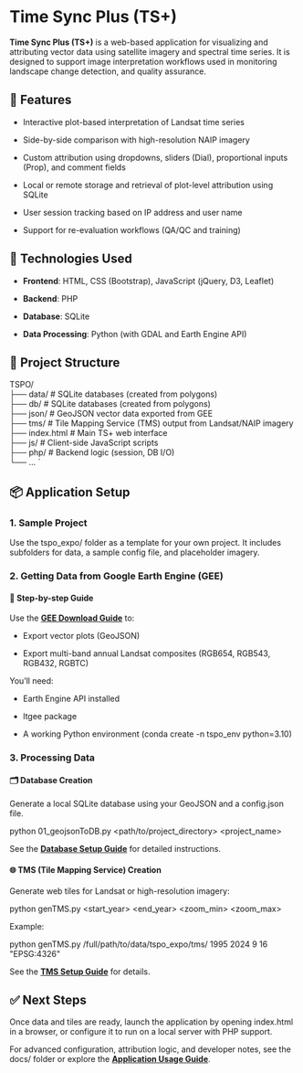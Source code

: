 Time Sync Plus (TS+)
====================

**Time Sync Plus (TS+)** is a web-based application for visualizing and attributing vector data using satellite imagery and spectral time series. It is designed to support image interpretation workflows used in monitoring landscape change detection, and quality assurance.

🚀 Features
-----------

*   Interactive plot-based interpretation of Landsat time series
    
*   Side-by-side comparison with high-resolution NAIP imagery
    
*   Custom attribution using dropdowns, sliders (Dial), proportional inputs (Prop), and comment fields
    
*   Local or remote storage and retrieval of plot-level attribution using SQLite
    
*   User session tracking based on IP address and user name
    
*   Support for re-evaluation workflows (QA/QC and training)
    

🧰 Technologies Used
--------------------

*   **Frontend**: HTML, CSS (Bootstrap), JavaScript (jQuery, D3, Leaflet)
    
*   **Backend**: PHP
    
*   **Database**: SQLite
    
*   **Data Processing**: Python (with GDAL and Earth Engine API)
    

📁 Project Structure
--------------------

TSPO/  
├── data/          # SQLite databases (created from polygons)  
├── db/          # SQLite databases (created from polygons)  
├── json/        # GeoJSON vector data exported from GEE  
├── tms/         # Tile Mapping Service (TMS) output from Landsat/NAIP imagery  
├── index.html   # Main TS+ web interface  
├── js/          # Client-side JavaScript scripts  
├── php/         # Backend logic (session, DB I/O)  
└── ...   `

📦 Application Setup
--------------------

### 1\. Sample Project

Use the tspo\_expo/ folder as a template for your own project. It includes subfolders for data, a sample config file, and placeholder imagery.

### 2\. Getting Data from Google Earth Engine (GEE)

#### 📜 Step-by-step Guide

Use the [**GEE Download Guide**](https://docs.google.com/document/d/1WHB4dLyNp7HPP0HzTNYDuahF72p4uu0iXMqxSVk8x1U/edit?usp=sharing) to:

*   Export vector plots (GeoJSON)
    
*   Export multi-band annual Landsat composites (RGB654, RGB543, RGB432, RGBTC)
    

You’ll need:

*   Earth Engine API installed
    
*   ltgee package
    
*   A working Python environment (conda create -n tspo\_env python=3.10)
    

### 3\. Processing Data

#### 🗂️ Database Creation

Generate a local SQLite database using your GeoJSON and a config.json file.

python 01_geojsonToDB.py <path/to/project_directory> <project_name>

See the [**Database Setup Guide**](https://docs.google.com/document/d/1683P2U8Tjl44f7DtZCGS2aevfe6RxPncGUj4Dvv_5bk/edit?usp=sharing) for detailed instructions.

#### 🌐 TMS (Tile Mapping Service) Creation

Generate web tiles for Landsat or high-resolution imagery:

python genTMS.py <rasterPath> <start_year> <end_year> <zoom_min> <zoom_max> <epsg>

Example:

python genTMS.py /full/path/to/data/tspo_expo/tms/ 1995 2024 9 16 "EPSG:4326"

See the [**TMS Setup Guide**](https://docs.google.com/document/d/1So7F4NMLxInFoV7QiWdKFt7wowkbC6uPCpWl6Og-OLo/edit?usp=sharing) for details.

✅ Next Steps
------------

Once data and tiles are ready, launch the application by opening index.html in a browser, or configure it to run on a local server with PHP support.

For advanced configuration, attribution logic, and developer notes, see the docs/ folder or explore the [**Application Usage Guide**](https://docs.google.com/document/d/1-R2A7ExPWgqbcEtv_K0S2JDQxJecmK7ruWzZ7Bcswwk/edit?usp=sharing).
